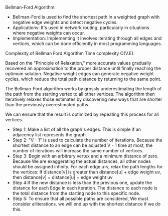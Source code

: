 Bellman-Ford Algorithm:

- Bellman-Ford is used to find the shortest path in a weighted graph with negative edge weights and detect negative cycles.
- Applications: It's used in network routing, particularly in situations where negative weights can occur.
- Implementation: Implementing it involves iterating through all edges and vertices, which can be done efficiently in most programming languages.

Complexity of Bellman Ford Algorithm
Time complexity O(V.E).

Based on the "Principle of Relaxation," more accurate values gradually recovered an approximation to the proper distance until finally reaching the optimum solution.
Negative weight edges can generate negative weight cycles, which reduce the total path distance by returning to the same point.

The Bellman-Ford algorithm works by grossly underestimating the length of the path from the starting vertex to all other vertices. The algorithm then iteratively relaxes those estimates by discovering new ways that are shorter than the previously overestimated paths.

We can ensure that the result is optimized by repeating this process for all vertices.
- Step 1: Make a list of all the graph's edges. This is simple if an adjacency list represents the graph.
- Step 2: "V - 1" is used to calculate the number of iterations. Because the shortest distance to an edge can be adjusted V - 1 time at most, the number of iterations will increase the same number of vertices.
- Step 3: Begin with an arbitrary vertex and a minimum distance of zero. Because We are exaggerating the actual distances, all other nodes should be assigned infinity. For each edge u-v, relax the path lengths for the vertices: If distance[v] is greater than distance[u] + edge weight uv, then distance[v] = distance[u] + edge weight uv
- Step 4:If the new distance is less than the previous one, update the distance for each Edge in each iteration. The distance to each node is the total distance from the starting node to this specific node.
- Step 5: To ensure that all possible paths are considered, We must consider alliterations. we will end up with the shortest distance if we do this.

